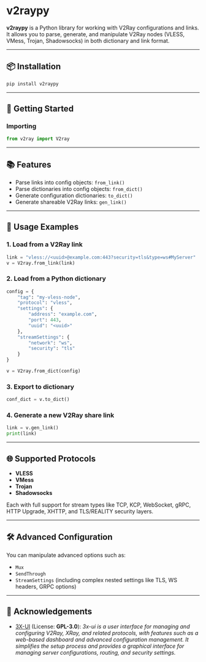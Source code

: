 # v2raypy

**v2raypy** is a Python library for working with V2Ray configurations and links. It allows you to parse, generate, and manipulate V2Ray nodes (VLESS, VMess, Trojan, Shadowsocks) in both dictionary and link format.

---

## 📦 Installation

```bash
pip install v2raypy
```

---

## 🚀 Getting Started

### Importing

```python
from v2ray import V2ray
```

---

## 📚 Features

- Parse links into config objects: `from_link()`
- Parse dictionaries into config objects: `from_dict()`
- Generate configuration dictionaries: `to_dict()`
- Generate shareable V2Ray links: `gen_link()`

---

## 🧪 Usage Examples

### 1. Load from a V2Ray link

```python
link = "vless://<uuid>@example.com:443?security=tls&type=ws#MyServer"
v = V2ray.from_link(link)
```

### 2. Load from a Python dictionary

```python
config = {
    "tag": "my-vless-node",
    "protocol": "vless",
    "settings": {
        "address": "example.com",
        "port": 443,
        "uuid": "<uuid>"
    },
    "streamSettings": {
        "network": "ws",
        "security": "tls"
    }
}

v = V2ray.from_dict(config)
```

### 3. Export to dictionary

```python
conf_dict = v.to_dict()
```

### 4. Generate a new V2Ray share link

```python
link = v.gen_link()
print(link)
```

---

## 🌐 Supported Protocols

- **VLESS**
- **VMess**
- **Trojan**
- **Shadowsocks**

Each with full support for stream types like TCP, KCP, WebSocket, gRPC, HTTP Upgrade, XHTTP, and TLS/REALITY security layers.

---

## 🛠️ Advanced Configuration

You can manipulate advanced options such as:

- `Mux`
- `SendThrough`
- `StreamSettings` (including complex nested settings like TLS, WS headers, GRPC options)

---

## 📜 Acknowledgements

- [3X-UI](https://github.com/MHSanaei/3x-ui/) (License: **GPL-3.0**): _3x-ui is a user interface for managing and configuring V2Ray, XRay, and related protocols, with features such as a web-based dashboard and advanced configuration management. It simplifies the setup process and provides a graphical interface for managing server configurations, routing, and security settings._

